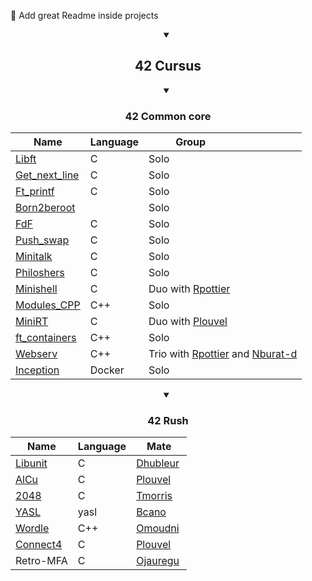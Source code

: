 :construction: Add great Readme inside projects

<details open>
<summary align='center'> <h2> 42 Cursus </h2> </summary>

<details open>
<summary align='center'> <h3> 42 Common core </h3> </summary>

| Name                              | Language | Group                                                   |
|-----------------------------------|----------|---------------------------------------------------------|
| [Libft][42-libft]                 | C        | Solo                                                    |
| [Get_next_line][42-get_next_line] | C        | Solo                                                    |
| [Ft_printf][42-ft_printf]         | C        | Solo                                                    |
| [Born2beroot][42-Born2beroot]     |          | Solo                                                    |
| [FdF][42-FdF]                     | C        | Solo                                                    |
| [Push_swap][42-push_swap]         | C        | Solo                                                    |
| [Minitalk][42-minitalk]           | C        | Solo                                                    |
| [Philoshers][42-Philoshers]       | C        | Solo                                                    |
| [Minishell][42-Minishell]         | C        | Duo with [Rpottier][Rpottier]                           |
| [Modules_CPP][42-CPP_Modules]     | C++      | Solo                                                    |
| [MiniRT][42-miniRT]               | C        | Duo with [Plouvel][Plouvel]                             |
| [ft_containers][42-ft_containers] | C++      | Solo                                                    |
| [Webserv][42-Webserv]             | C++      | Trio with [Rpottier][Rpottier] and [Nburat-d][Nburat-d] |
| [Inception][42-Inception]         | Docker   | Solo                                                    |

</details>
<details open>
<summary align='center'> <h3> 42 Rush </h3> </summary>

| Name                     | Language | Mate                 |
|--------------------------|----------|----------------------|
| [Libunit][42-libunit]    | C        | [Dhubleur][Dhubleur] |
| [AlCu][42-AlCu]          | C        | [Plouvel][Plouvel]   |
| [2048][42-Wong_kar_Wai]  | C        | [Tmorris][Tmorris]   |
| [YASL][42-YASL]          | yasl     | [Bcano][Bcano]       |
| [Wordle][42-Wordle]      | C++      | [Omoudni][Omoudni]   |
| [Connect4][42-Connect4]  | C        | [Plouvel][Plouvel]   |
| Retro-MFA                | C        | [Ojauregu][Ojauregu] |

</details>
</details>

<!-- Lien repo github --->

[42-CPP_Modules]: https://github.cExio666om/bsavinel/42-CPP_Modules
[42-libft]: https://github.com/bsavinel/42-libft
[42-get_next_line]: https://github.com/bsavinel/42-get_next_line
[42-ft_printf]: https://github.com/bsavinel/42-ft_printf
[42-Born2beroot]: https://github.com/bsavinel/42-Born2beroot
[42-FdF]: https://github.com/bsavinel/42-FdF
[42-push_swap]: https://github.com/bsavinel/42-push_swap
[42-minitalk]: https://github.com/bsavinel/42-minitalk
[42-Philoshers]: https://github.com/bsavinel/42-Philosophers
[42-libunit]: https://github.com/bsavinel/42-libunit
[42-AlCu]: https://github.com/bsavinel/42-AlCu
[42-Minishell]: https://github.com/bsavinel/42-Minishell
[42-Wong_kar_Wai]: https://github.com/bsavinel/42-Wong_kar_Wai
[42-YASL]: https://github.com/bsavinel/42-YASL
[42-Wordle]: https://github.com/bsavinel/42-Wordle
[42-Connect4]: https://github.com/bsavinel/42-Connect4
[42-miniRT]: https://github.com/bsavinel/42-miniRT
[42-ft_containers]:https://github.com/bsavinel/42-ft_containers
[42-Webserv]:https://github.com/bsavinel/42-Webserv
[42-Inception]:https://github.com/bsavinel/42-Inception

<!-- Mate of project --->

[Nburat-d]: https://github.com/nicolasb1607
[Plouvel]: https://github.com/noctuelles
[Dhubleur]: https://github.com/dams333
[Rpottier]: https://github.com/RodolphePottier
[Tmorris]: https://github.com/tmorris42
[Bcano]: https://github.com/BarbaraC12
[Omoudni]: https://github.com/OUAFABULOUS
[Ojauregu]: https://github.com/Oceanejau
